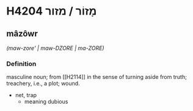 # H4204 מָזוֹר / מזור

## mâzôwr

_(maw-zore' | maw-DZORE | ma-ZORE)_

### Definition

masculine noun; from [[H2114]] in the sense of turning aside from truth; treachery, i.e., a plot; wound.

- net, trap
    - meaning dubious
